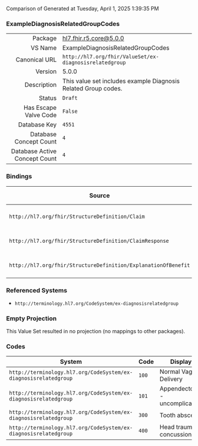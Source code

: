 Comparison of 
Generated at Tuesday, April 1, 2025 1:39:35 PM

### ExampleDiagnosisRelatedGroupCodes

|      |     |
| ---: | --- |
| Package | hl7.fhir.r5.core@5.0.0 |
| VS Name | ExampleDiagnosisRelatedGroupCodes |
| Canonical URL | `http://hl7.org/fhir/ValueSet/ex-diagnosisrelatedgroup` |
| Version | 5.0.0 |
| Description | This value set includes example Diagnosis Related Group codes. |
| Status | `Draft` |
| Has Escape Valve Code | `False` |
| Database Key | `4551` |
| Database Concept Count | `4` |
| Database Active Concept Count | `4` |
### Bindings

| Source | Element | Binding | Strength | Element Short |
| ------ | ------- | ------- | -------- | ------------- |
| `http://hl7.org/fhir/StructureDefinition/Claim` | `Claim.diagnosisRelatedGroup` | `http://hl7.org/fhir/ValueSet/ex-diagnosisrelatedgroup` | `Example` | Package billing code |
| `http://hl7.org/fhir/StructureDefinition/ClaimResponse` | `ClaimResponse.diagnosisRelatedGroup` | `http://hl7.org/fhir/ValueSet/ex-diagnosisrelatedgroup` | `Example` | Package billing code |
| `http://hl7.org/fhir/StructureDefinition/ExplanationOfBenefit` | `ExplanationOfBenefit.diagnosisRelatedGroup` | `http://hl7.org/fhir/ValueSet/ex-diagnosisrelatedgroup` | `Example` | Package billing code |

### Referenced Systems

* `http://terminology.hl7.org/CodeSystem/ex-diagnosisrelatedgroup`
### Empty Projection

This Value Set resulted in no projection (no mappings to other packages).

### Codes

| System | Code | Display |
| ------ | ---- | ------- |
| `http://terminology.hl7.org/CodeSystem/ex-diagnosisrelatedgroup` | `100` | Normal Vaginal Delivery |
| `http://terminology.hl7.org/CodeSystem/ex-diagnosisrelatedgroup` | `101` | Appendectomy - uncomplicated |
| `http://terminology.hl7.org/CodeSystem/ex-diagnosisrelatedgroup` | `300` | Tooth abscess |
| `http://terminology.hl7.org/CodeSystem/ex-diagnosisrelatedgroup` | `400` | Head trauma - concussion |
